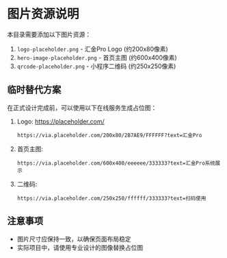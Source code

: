 # 图片资源说明

本目录需要添加以下图片资源：

1. `logo-placeholder.png` - 汇金Pro Logo (约200x80像素)
2. `hero-image-placeholder.png` - 首页主图 (约600x400像素)
3. `qrcode-placeholder.png` - 小程序二维码 (约250x250像素)

## 临时替代方案

在正式设计完成前，可以使用以下在线服务生成占位图：

1. Logo: https://placeholder.com/
   ```
   https://via.placeholder.com/200x80/2B7AE9/FFFFFF?text=汇金Pro
   ```

2. 首页主图:
   ```
   https://via.placeholder.com/600x400/eeeeee/333333?text=汇金Pro系统展示
   ```

3. 二维码:
   ```
   https://via.placeholder.com/250x250/ffffff/333333?text=扫码使用
   ```

## 注意事项

- 图片尺寸应保持一致，以确保页面布局稳定
- 实际项目中，请使用专业设计的图像替换占位图 